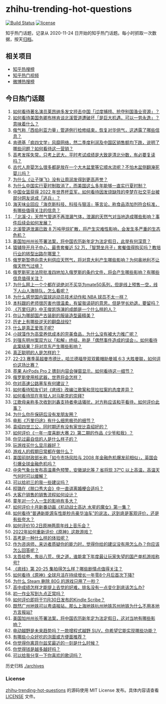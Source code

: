 # zhihu-trending-hot-questions

[![Build Status](https://github.com/justjavac/zhihu-trending-hot-questions/workflows/ci/badge.svg?branch=master)](https://github.com/justjavac/zhihu-trending-hot-questions/actions)
[![license](https://img.shields.io/github/license/justjavac/zhihu-trending-hot-questions)](https://github.com/justjavac/zhihu-trending-hot-questions/blob/master/LICENSE)

知乎热门话题，记录从 2020-11-24 日开始的知乎热门话题。每小时抓取一次数据，按天[归档](./archives)。

## 相关项目

- [知乎热搜榜](https://github.com/justjavac/zhihu-trending-top-search)
- [知乎热门视频](https://github.com/justjavac/zhihu-trending-hot-video)
- [微博热搜榜](https://github.com/justjavac/weibo-trending-hot-search)

## 今日热门话题

<!-- BEGIN -->
<!-- 最后更新时间 Mon Oct 03 2022 05:13:36 GMT+0800 (China Standard Time) -->

1. [如何看待著名演员莱昂纳多发文抨击中国「过度捕捞、抢夺别国渔业资源」？](https://www.zhihu.com/question/557317660)
1. [如何看待美国务卿布林肯谈北溪管道遭破坏「是巨大机遇，可以一劳永逸」？意味着什么？](https://www.zhihu.com/question/557383077)
1. [俄气称「西伯利亚力量」管道例行检修结束，恢复对华供气，这透露了哪些信息？](https://www.zhihu.com/question/556997507)
1. [肯德基「疯四文学」风靡网络，然二季度利润及中国区销售额均下跌，说明了哪些问题？如何看待这一营销？](https://www.zhihu.com/question/557324204)
1. [高考发挥失常，只考上武大，平时考试成绩是大致是清北分数，有必要复读吗？](https://www.zhihu.com/question/338818378)
1. [古代人弃婴怎么很多都是放在一个大木盆里等它顺水流呢？不怕木盆侧翻淹死婴儿吗？](https://www.zhihu.com/question/437680542)
1. [为什么《让子弹飞》没有让周润发得到更高声誉？](https://www.zhihu.com/question/22647053)
1. [为什么中国实行夏时制取消了，而美国这么多年能够一直实行夏时制？](https://www.zhihu.com/question/20309772)
1. [中国女篮获得 2022 年世界杯亚军，如何看待因发烧缺阵的李梦在社交平台被部分网友说成「逃兵」？](https://www.zhihu.com/question/557278801)
1. [海天味业回应「海克斯科技、科技与狠活」等言论，称食品添加剂符合标准，有哪些值得关注的信息？](https://www.zhihu.com/question/557148861)
1. [「北溪-2」天然气管道不再泄漏气体，泄漏的天然气对当地造成哪些影响？事件后续会如何发展？](https://www.zhihu.com/question/557315335)
1. [北溪管道泄漏已致 8 万吨甲烷扩散，将产生灾难性影响，会发生多严重的生态危机？](https://www.zhihu.com/question/557427741)
1. [美国加州州长签署法案，将中国农历新年定为法定假日，此举有何深意？](https://www.zhihu.com/question/557321212)
1. [猿辅导开月子中心，最贵套餐近 52 万，「智慧坐月子」套餐值得购买吗？教培行业的转型出路在哪里？](https://www.zhihu.com/question/557197381)
1. [俄罗斯暂停向意大利供应天然气，将对意大利产生哪些影响？为何奥地利不让俄天然气过境？](https://www.zhihu.com/question/557387537)
1. [俄罗斯宪法法院批准四地加入俄罗斯的条约文件，将会产生哪些影响？有哪些信息值得关注？](https://www.zhihu.com/question/557404003)
1. [为什么网上一个个都在说绝对不买华为mate50系列，但是线上预售一空，线下人山人海排队，怎么看呢？](https://www.zhihu.com/question/552339578)
1. [为什么感觉国内篮球运动员技术动作和 NBA 球员不太一样？](https://www.zhihu.com/question/61311600)
1. [本科跟的老师很厉害也很温柔，有留我读研的意思，但是学长劝退，要留吗？](https://www.zhihu.com/question/556136790)
1. [《万里归途》中王俊凯饰演的成朗是一个什么样的人？](https://www.zhihu.com/question/555843749)
1. [你认为哪部国产古装剧的服装造型最精美？](https://www.zhihu.com/question/543147612)
1. [历史上有哪些逆天的翻盘战役?](https://www.zhihu.com/question/555618507)
1. [什么是真正爱孩子呢?](https://www.zhihu.com/question/550523397)
1. [小球藻作为高营养低成本的完美食品，为什么没有被大力推广呢？](https://www.zhihu.com/question/506434416)
1. [刘强东明州案双方以「和解」终结，称是「偶然事件造成的误会」，如何看待此案结果？将对京东产生哪些影响？](https://www.zhihu.com/question/557364312)
1. [真正聪明的人是怎样的？](https://www.zhihu.com/question/413299210)
1. [22-23 赛季英超曼市德比，哈兰德福登双双戴帽助曼城 6:3 大胜曼联，如何评价这场比赛？](https://www.zhihu.com/question/557417954)
1. [苹果 AirPods Pro 2 镌刻内容会弹窗显示，如何看待这一细节？](https://www.zhihu.com/question/556157524)
1. [俄罗斯使用核武器，世界将会怎样？](https://www.zhihu.com/question/557282007)
1. [你对高速公路塞车有何建议？](https://www.zhihu.com/question/515498320)
1. [如何看待知友们对《底线》改编江歌案和货拉拉案的态度差异？](https://www.zhihu.com/question/557176788)
1. [如何看待现在年轻人对马斯克的崇拜?](https://www.zhihu.com/question/399131581)
1. [江歌母亲称多次收到刘鑫支持者电话骚扰，对方称应该和平看待，如何评价此事？](https://www.zhihu.com/question/556829879)
1. [为什么你在保研后没有发朋友圈？](https://www.zhihu.com/question/489826876)
1. [电影《万里归途》有什么细思极恐的细节？](https://www.zhihu.com/question/554025257)
1. [袁绍四世三公，同时期还有没有家世比袁绍好的？](https://www.zhihu.com/question/497343399)
1. [如何评价《一年一度喜剧大赛 2》第二期的作品《少爷和我》？](https://www.zhihu.com/question/557083664)
1. [你见过最自信的人是什么样子的？](https://www.zhihu.com/question/275676095)
1. [玩游戏买什么显示器好？](https://www.zhihu.com/question/399088407)
1. [游戏人的假期日常都在做什么？](https://www.zhihu.com/question/557264484)
1. [美国前财政部长称「如今市场风险与 2008 年金融危机爆发前相似」，英国会引爆全球金融危机吗？](https://www.zhihu.com/question/557391622)
1. [中央气象台发布高温黄色预警，安徽湖北等 7 省将现 37℃ 以上高温，高温天气何时可以缓解？](https://www.zhihu.com/question/557380663)
1. [可以给初三的我一些建议吗？](https://www.zhihu.com/question/557397681)
1. [程璐在《脱口秀大会》中一直讲离婚梗合适吗？](https://www.zhihu.com/question/555074685)
1. [大客户销售的销售流程如何设计？](https://www.zhihu.com/question/357801061)
1. [童年对一个人一生的影响有多大？](https://www.zhihu.com/question/19657071)
1. [如何评价十月新番动画《机动战士高达 水星的魔女》第一集？](https://www.zhihu.com/question/557330506)
1. [如何看待“普通新能源车性能秒杀豪华油车”的说法，这到底是客观评价，还是有些夸大？](https://www.zhihu.com/question/557270352)
1. [如何评价10.2日原神两周年线上音乐会？](https://www.zhihu.com/question/557365614)
1. [2022年如何重新评价《原神》这款游戏？](https://www.zhihu.com/question/557083090)
1. [高考是一种什么样的体验呢？](https://www.zhihu.com/question/433126715)
1. [作为咨询师，来访者质疑你的能力时，觉得你给的建议没有用怎么办？你应该怎么回答呢？](https://www.zhihu.com/question/555990006)
1. [太吾绘卷，鬼谷八荒，侠之道，谁能拿下年度最让玩家失望的国产单机游戏称号?](https://www.zhihu.com/question/555510778)
1. [《底线》第 20-25 集拍得怎么样？哪些剧情点值得关注？](https://www.zhihu.com/question/556060437)
1. [如何看待《原神》全球月活在持续增长一年零8个月后首次下降?](https://www.zhihu.com/question/552688470)
1. [为什么 Steam 删除 80G 的游戏只用了一秒？](https://www.zhihu.com/question/356691295)
1. [高中成绩怎样才能提上去觉的好难，排名没有一点变化到底该怎么办?](https://www.zhihu.com/question/557325169)
1. [初一作业写到九点正常吗？](https://www.zhihu.com/question/555946845)
1. [如何评价即将于11月30日发布的Kindle Scribe？](https://www.zhihu.com/question/556153080)
1. [既然广州地铁可以粤语报站，那么上海地铁杭州地铁苏州地铁为什么不用本地方言报站?](https://www.zhihu.com/question/358115755)
1. [美国加州州长签署法案，将中国农历新年定为法定假日，这对当地有哪些影响？](https://www.zhihu.com/question/557320432)
1. [电动越野是未来趋势吗？一款增程式越野 SUV，你希望它能实现哪些功能？](https://www.zhihu.com/question/557038217)
1. [有哪些小众好吃的泡面或方便面推荐？](https://www.zhihu.com/question/552722596)
1. [你觉得你离菲尔兹奖最近的一刻是什么时候？](https://www.zhihu.com/question/36093280)
1. [你觉得钱是越多越好吗？](https://www.zhihu.com/question/557180110)
1. [可以给我分享一下你喜欢的歌词吗？](https://www.zhihu.com/question/555468107)

<!-- END -->

历史归档 [./archives](./archives)

### License

[zhihu-trending-hot-questions](https://github.com/justjavac/zhihu-trending-hot-questions)
的源码使用 MIT License 发布。具体内容请查看 [LICENSE](./LICENSE) 文件。
